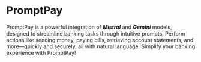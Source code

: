 # PromptPay
PromptPay is a powerful integration of ***Mistral*** and ***Gemini*** models, designed to streamline banking tasks through intuitive prompts. Perform actions like sending money, paying bills, retrieving account statements, and more—quickly and securely, all with natural language. Simplify your banking experience with PromptPay!






